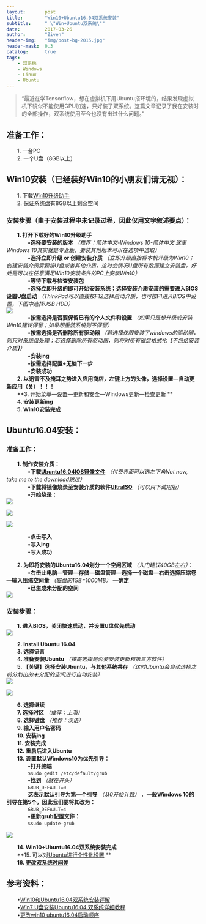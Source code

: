 ```yaml
---
layout:       post
title:        "Win10+Ubuntu16.04双系统安装"
subtitle:     " \"Win+Ubuntu双系统\""
date:         2017-03-26
author:       "Ziven"
header-img:   "img/post-bg-2015.jpg"
header-mask:  0.3
catalog:      true
tags:
    - 双系统
    - Windows
    - Linux
    - Ubuntu
---
```


> “最近在学Tensorflow，想在虚拟机下用Ubuntu搭环境的，结果发现虚拟机下貌似不能使用GPU加速，只好装了双系统。这篇文章记录了我在安装时的全部操作，双系统使用至今也没有出过什么问题。”

## 准备工作：
&emsp;&emsp;1. 一台PC  
&emsp;&emsp;2. 一个U盘（8GB以上）  

## Win10安装（已经装好Win10的小朋友们请无视）：  
&emsp;&emsp;1. 下载[Win10升级助手](https://www.microsoft.com/zh-cn/software-download/windows10)  
&emsp;&emsp;2. 保证系统盘有8GB以上剩余空间  

### 安装步骤（由于安装过程中未记录过程，因此仅用文字叙述要点）：  
&emsp;&emsp;**1. 打开下载好的Win10升级助手**  
&emsp;&emsp;&emsp;&emsp;**&bull;选择要安装的版本** *（推荐：简体中文-Windows 10-简体中文  这里Windows 10其实就是专业版，要装其他版本可以在选项中选取）*  
&emsp;&emsp;&emsp;&emsp;**&bull;选择立即升级 or 创建安装介质** *（立即升级直接将本机升级为Win10；创建安装介质需要接U盘或者其他介质，这时会情况U盘所有数据建立安装盘，好处是可以在任意满足Win10安装条件的PC上安装Win10）*  
&emsp;&emsp;&emsp;&emsp;**&bull;等待下载与检查安装包**  
&emsp;&emsp;&emsp;&emsp;**&bull;选择立即升级的即可开始安装系统；选择安装介质安装的需要进入BIOS设置U盘启动** *（ThinkPad可以直接按F12选择启动介质，也可按F1进入BIOS中设置，下图中选择USB HDD）*  
![](/img/in-post/win+ubuntu/BootMenu.jpg)  
&emsp;&emsp;&emsp;&emsp;**&bull;按需选择是否要保留已有的个人文件和设置** *（如果只是想升级或安装Win10建议保留；如果想重装系统则不保留）*  
&emsp;&emsp;&emsp;&emsp;**&bull;按需选择是否删除所有驱动器** *（若选择仅限安装了windows的驱动器，则只对系统盘处理；若选择删除所有驱动器，则将对所有磁盘格式化【不包括安装介质】）*  
&emsp;&emsp;&emsp;&emsp;**&bull;安装ing**  
&emsp;&emsp;&emsp;&emsp;**&bull;按需选择配置+无脑下一步**  
&emsp;&emsp;&emsp;&emsp;**&bull;安装成功**  
&emsp;&emsp;**2. 以迅雷不及掩耳之势进入应用商店，左键上方的头像，选择设置—自动更新应用（关）！！！**  
&emsp;&emsp;**3. 开始菜单—设置—更新和安全—Windows更新—检查更新 **  
&emsp;&emsp;**4. 安装更新ing**  
&emsp;&emsp;**5. Win10安装完成**  

## Ubuntu16.04安装：
### 准备工作：
&emsp;&emsp;**1. 制作安装介质：**  
&emsp;&emsp;&emsp;&emsp;**&bull;下载[Ubuntu16.04IOS镜像文件](https://www.ubuntu.com/download/desktop)** *（付费界面可以选左下角Not now, take me to the download跳过）*  
&emsp;&emsp;&emsp;&emsp;**&bull;下载将镜像烧录至安装介质的软件[UltraISO](https://cn.ultraiso.net/xiazai.html)** *（可以只下试用版）*  
&emsp;&emsp;&emsp;&emsp;**&bull;开始烧录：**  
![](/img/in-post/win+ubuntu/choose.jpg)  

![](/img/in-post/win+ubuntu/writ.jpg)  

![](/img/in-post/win+ubuntu/start.jpg)

&emsp;&emsp;&emsp;&emsp;**&bull;点击写入**  
&emsp;&emsp;&emsp;&emsp;**&bull;写入ing**  
&emsp;&emsp;&emsp;&emsp;**&bull;写入成功**  

&emsp;&emsp;**2. 为即将安装的Ubuntu16.04划分一个空闲区域** *（入门建议40GB左右）*：  
&emsp;&emsp;&emsp;&emsp;**&bull;右击此电脑—管理—存储—磁盘管理—选择一个磁盘—右击选择压缩卷—输入压缩空间量** *（磁盘的1GB=1000MB）* **—确定**  
&emsp;&emsp;&emsp;&emsp;**&bull;已生成未分配的空间**   
![](/img/in-post/win+ubuntu/fenpan.png)  

### 安装步骤：  
&emsp;&emsp;**1. 进入BIOS，关闭快速启动，并设置U盘优先启动**  
![](/img/in-post/win+ubuntu/boot.jpg)  

&emsp;&emsp;**2. Install Ubuntu 16.04**  
&emsp;&emsp;**3. 选择语言**  
&emsp;&emsp;**4. 准备安装Ubuntu** *（按需选择是否要安装更新和第三方软件）*  
&emsp;&emsp;**5. 【关键】选择安装Ubuntu，与其他系统共存** *（这时Ubuntu会自动选择之前分划出的未分配的空间进行自动安装）*  
![](/img/in-post/win+ubuntu/install.png)  

![](/img/in-post/win+ubuntu/install2.png)  

&emsp;&emsp;**6. 选择继续**  
&emsp;&emsp;**7. 选择时区** *（推荐：上海）*  
&emsp;&emsp;**8. 选择键盘** *（推荐：汉语）*  
&emsp;&emsp;**9. 输入用户名密码**  
&emsp;&emsp;**10. 安装ing**  
&emsp;&emsp;**11. 安装完成**  
&emsp;&emsp;**12. 重启后进入Ubuntu**  
&emsp;&emsp;**13. 设置默认Windows10为优先引导：**  
&emsp;&emsp;&emsp;&emsp;**&bull;打开终端**  
&emsp;&emsp;&emsp;&emsp;```$sudo gedit /etc/default/grub```  
&emsp;&emsp;&emsp;&emsp;**&bull;找到** *（就在开头）*  
&emsp;&emsp;&emsp;&emsp;```GRUB_DEFAULT=0```  
&emsp;&emsp;&emsp;&emsp;**这表示默认引导为第一个引导** *（从0开始计数）* ，**一般Windows 10的引导在第5个，因此我们要将其改为：**  
&emsp;&emsp;&emsp;&emsp;```GRUB_DEFAULT=4```   
&emsp;&emsp;&emsp;&emsp;**&bull;更新grub配置文件：**  
&emsp;&emsp;&emsp;&emsp;```$sudo update-grub```

![](/img/in-post/win+ubuntu/grub.jpg)  

&emsp;&emsp;**14. Win10+Ubuntu16.04双系统安装完成**  
&emsp;&emsp;**15. 可以对[Ubuntu进行个性化设置](http://www.bilibili.com/video/av4947544/) **  
&emsp;&emsp;**16. [更改双系统时间差](https://jingyan.baidu.com/article/154b46317b25ca28ca8f41e8.html)**   
##  参考资料：
&emsp;&emsp;&bull;[Win10和Ubuntu16.04双系统安装详解](http://www.jianshu.com/p/16b36b912b02)  
&emsp;&emsp;&bull;[Win7 U盘安装Ubuntu16.04 双系统详细教程](http://blog.csdn.net/coderjyf/article/details/51241919)  
&emsp;&emsp;&bull;[更改win10 ubuntu16.04启动顺序](http://blog.csdn.net/linux_2016/article/details/52348386)  
